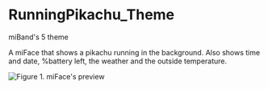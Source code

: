 # RunningPikachu_Theme
miBand's 5 theme

A miFace that shows a pikachu running in the background. Also shows time and date, %battery left, the weather and the outside temperature. 

![Figure 1. miFace's preview](https://github.com/Annabelesca/RunningPikachu_Theme/blob/main/RunningPikachu_preview.png)

